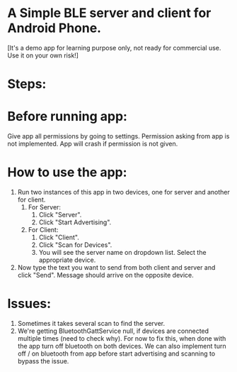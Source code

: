 # A Simple BLE server and client for Android Phone.
[It's a demo app for learning purpose only, not ready for commercial use. Use it on your own risk!]

# Steps:

# Before running app:
Give app all permissions by going to settings. Permission asking from app is not implemented. App will crash if permission is not given.

# How to use the app:
1. Run two instances of this app in two devices, one for server and another for client.
	1. For Server:
		1. Click "Server".
		2. Click "Start Advertising".
	2. For Client:
		1. Click "Client".
		2. Click "Scan for Devices".
		3. You will see the server name on dropdown list. Select the appropriate device.
2. Now type the text you want to send from both client and server and click "Send". Message should arrive on the opposite device.


# Issues:
1. Sometimes it takes several scan to find the server.
2. We're getting BluetoothGattService null, if devices are connected multiple times (need to check why). For now to fix this, when done with the app turn off bluetooth on both devices. We can also implement turn off / on bluetooth from app before start advertising and scanning to bypass the issue.
